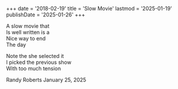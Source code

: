 +++
date = '2018-02-19' 
title = 'Slow Movie' 
lastmod = '2025-01-19' 
publishDate = '2025-01-26' 
+++

A slow movie that  
Is well written is a  
Nice way to end  
The day  
  
Note the she selected it  
I picked the previous show  
With too much tension   
  
Randy Roberts January 25, 2025  
